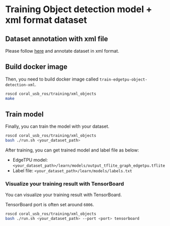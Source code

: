 # Training Object detection model + xml format dataset

## Dataset annotation with xml file

Please follow [here](https://tensorflow-object-detection-api-tutorial.readthedocs.io/en/tensorflow-1.14/training.html#creating-label-map) and annotate dataset in xml format.

## Build docker image

Then, you need to build docker image called `train-edgetpu-object-detection-xml`.

```bash
roscd coral_usb_ros/training/xml_objects
make
```

## Train model

Finally, you can train the model with your dataset.

```bash
roscd coral_usb_ros/training/xml_objects
bash ./run.sh <your_dataset_path>
```

After training, you can get trained model and label file as below:

- EdgeTPU model: `<your_dataset_path>/learn/models/output_tflite_graph_edgetpu.tflite`
- Label file: `<your_dataset_path>/learn/models/labels.txt`

### Visualize your training result with TensorBoard

You can visualize your training result with TensorBoard.

TensorBoard port is often set around `6006`.

```bash
roscd coral_usb_ros/training/xml_objects
bash ./run.sh <your_dataset_path> --port <port> tensorboard
```
